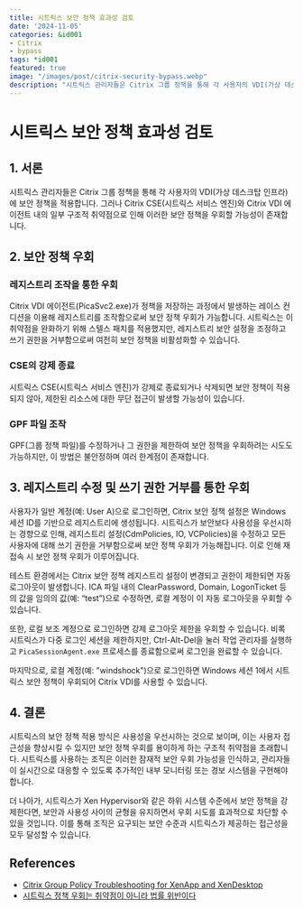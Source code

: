 ```yaml
---
title: 시트릭스 보안 정책 효과성 검토
date: '2024-11-05'
categories: &id001
- Citrix
- bypass
tags: *id001
featured: true
image: "/images/post/citrix-security-bypass.webp"
description: "시트릭스 관리자들은 Citrix 그룹 정책을 통해 각 사용자의 VDI(가상 데스크탑 인프라)에 보안 정책을 적용합니다. 그러나 Citrix CSE(시트릭스 서비스 엔진)와 Citrix VDI 에이전트 내의 일부 구조적 취약점으로 인해 이러한 보안 정책을 우회할 가능성이 존재합니다."
---
```


# 시트릭스 보안 정책 효과성 검토

## 1. 서론
시트릭스 관리자들은 Citrix 그룹 정책을 통해 각 사용자의 VDI(가상 데스크탑 인프라)에 보안 정책을 적용합니다. 그러나 Citrix CSE(시트릭스 서비스 엔진)와 Citrix VDI 에이전트 내의 일부 구조적 취약점으로 인해 이러한 보안 정책을 우회할 가능성이 존재합니다.

## 2. 보안 정책 우회

### 레지스트리 조작을 통한 우회
Citrix VDI 에이전트(PicaSvc2.exe)가 정책을 저장하는 과정에서 발생하는 레이스 컨디션을 이용해 레지스트리를 조작함으로써 보안 정책 우회가 가능합니다. 시트릭스는 이 취약점을 완화하기 위해 스텔스 패치를 적용했지만, 레지스트리 보안 설정을 조정하고 쓰기 권한을 거부함으로써 여전히 보안 정책을 비활성화할 수 있습니다.

### CSE의 강제 종료
시트릭스 CSE(시트릭스 서비스 엔진)가 강제로 종료되거나 삭제되면 보안 정책이 적용되지 않아, 제한된 리소스에 대한 무단 접근이 발생할 가능성이 있습니다.

### GPF 파일 조작
GPF(그룹 정책 파일)를 수정하거나 그 권한을 제한하여 보안 정책을 우회하려는 시도도 가능하지만, 이 방법은 불안정하며 여러 한계점이 존재합니다.

## 3. 레지스트리 수정 및 쓰기 권한 거부를 통한 우회
사용자가 일반 계정(예: User A)으로 로그인하면, Citrix 보안 정책 설정은 Windows 세션 ID를 기반으로 레지스트리에 생성됩니다. 시트릭스가 보안보다 사용성을 우선시하는 경향으로 인해, 레지스트리 설정(CdmPolicies, IO, VCPolicies)을 수정하고 모든 사용자에 대해 쓰기 권한을 거부함으로써 보안 정책 우회가 가능해집니다. 이로 인해 재접속 시 보안 정책 우회가 이루어집니다.

테스트 환경에서는 Citrix 보안 정책 레지스트리 설정이 변경되고 권한이 제한되면 자동 로그아웃이 발생합니다. ICA 파일 내의 ClearPassword, Domain, LogonTicket 등의 값을 임의의 값(예: “test”)으로 수정하면, 로컬 계정이 이 자동 로그아웃을 우회할 수 있습니다.

또한, 로컬 보조 계정으로 로그인하면 강제 로그아웃 제한을 우회할 수 있습니다. 비록 시트릭스가 다중 로그인 세션을 제한하지만, Ctrl-Alt-Del을 눌러 작업 관리자를 실행하고 `PicaSessionAgent.exe` 프로세스를 종료함으로써 로그인을 완료할 수 있습니다.

마지막으로, 로컬 계정(예: "windshock")으로 로그인하면 Windows 세션 1에서 시트릭스 보안 정책이 우회되어 Citrix VDI를 사용할 수 있습니다.

## 4. 결론
시트릭스의 보안 정책 적용 방식은 사용성을 우선시하는 것으로 보이며, 이는 사용자 접근성을 향상시킬 수 있지만 보안 정책 우회를 용이하게 하는 구조적 취약점을 초래합니다. 시트릭스를 사용하는 조직은 이러한 잠재적 보안 우회 가능성을 인식하고, 관리자들이 실시간으로 대응할 수 있도록 추가적인 내부 모니터링 또는 경보 시스템을 구현해야 합니다.

더 나아가, 시트릭스가 Xen Hypervisor와 같은 하위 시스템 수준에서 보안 정책을 강제한다면, 보안과 사용성 사이의 균형을 유지하면서 우회 시도를 효과적으로 차단할 수 있을 것입니다. 이를 통해 조직은 요구되는 보안 수준과 시트릭스가 제공하는 접근성을 모두 달성할 수 있습니다.

## References
- [Citrix Group Policy Troubleshooting for XenApp and XenDesktop](https://www.slideshare.net/slideshow/citrix-group-policy-troubleshooting-for-xenapp-and-xendesktop/41412077)
- [시트릭스 정책 우회는 취약점이 아니라 법률 위반이다](/ko/post/2023-04-27-bypassing-citrix-policy-is-not-a-vulnerability-but-it-can-be-a-violation-of-the-law/)

